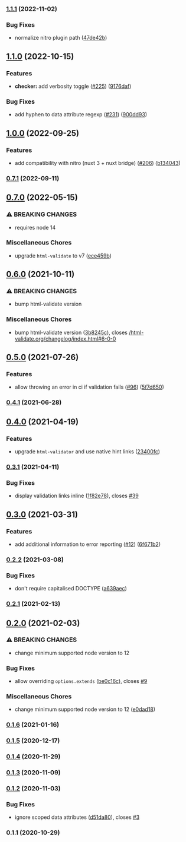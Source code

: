 

### [1.1.1](https://github.com/nuxt-modules/html-validator/compare/1.1.0...1.1.1) (2022-11-02)


### Bug Fixes

* normalize nitro plugin path ([47de42b](https://github.com/nuxt-modules/html-validator/commit/47de42b63dc5188a7a00b3a544b6705b710d67ef))

## [1.1.0](https://github.com/nuxt-modules/html-validator/compare/1.0.0...1.1.0) (2022-10-15)


### Features

* **checker:** add verbosity toggle ([#225](https://github.com/nuxt-modules/html-validator/issues/225)) ([9176daf](https://github.com/nuxt-modules/html-validator/commit/9176daf1903e37d732505d73efb179ca60a23c68))


### Bug Fixes

* add hyphen to data attribute regexp ([#231](https://github.com/nuxt-modules/html-validator/issues/231)) ([900dd93](https://github.com/nuxt-modules/html-validator/commit/900dd9358d868cf51af13e234040ec5b5f9c238e))

## [1.0.0](https://github.com/nuxt-modules/html-validator/compare/0.7.1...1.0.0) (2022-09-25)


### Features

* add compatibility with nitro (nuxt 3 + nuxt bridge) ([#206](https://github.com/nuxt-modules/html-validator/issues/206)) ([b134043](https://github.com/nuxt-modules/html-validator/commit/b134043606a652fe266d014394c47a637a554091))

### [0.7.1](https://github.com/nuxt-modules/html-validator/compare/0.7.0...0.7.1) (2022-09-11)

## [0.7.0](https://github.com/nuxt-modules/html-validator/compare/0.6.0...0.7.0) (2022-05-15)


### ⚠ BREAKING CHANGES

* requires node 14

### Miscellaneous Chores

* upgrade `html-validate` to v7 ([ece459b](https://github.com/nuxt-modules/html-validator/commit/ece459beec0a63dea77e4af4cdd65fc76ffafd71))

## [0.6.0](https://github.com/nuxt-modules/html-validator/compare/0.5.0...0.6.0) (2021-10-11)


### ⚠ BREAKING CHANGES

* bump html-validate version

### Miscellaneous Chores

* bump html-validate version ([3b8245c](https://github.com/nuxt-modules/html-validator/commit/3b8245ce0104e95d5ccb7a83914219310b721f1f)), closes [/html-validate.org/changelog/index.html#6-0-0](https://github.com/nuxt-community//html-validate.org/changelog/index.html/issues/6-0-0)

## [0.5.0](https://github.com/nuxt-modules/html-validator/compare/0.4.1...0.5.0) (2021-07-26)


### Features

* allow throwing an error in ci if validation fails ([#96](https://github.com/nuxt-modules/html-validator/issues/96)) ([5f7d650](https://github.com/nuxt-modules/html-validator/commit/5f7d6501ac16e22735f684c21f95b02661f94ed6))

### [0.4.1](https://github.com/nuxt-modules/html-validator/compare/0.4.0...0.4.1) (2021-06-28)

## [0.4.0](https://github.com/nuxt-modules/html-validator/compare/0.3.1...0.4.0) (2021-04-19)


### Features

* upgrade `html-validator` and use native hint links ([23400fc](https://github.com/nuxt-modules/html-validator/commit/23400fc4fbe483d716156e42f0c41ba6200cbd7b))

### [0.3.1](https://github.com/nuxt-modules/html-validator/compare/0.3.0...0.3.1) (2021-04-11)


### Bug Fixes

* display validation links inline ([1f82e78](https://github.com/nuxt-modules/html-validator/commit/1f82e786637b23640f7e10ffe0ead25e2ec6645d)), closes [#39](https://github.com/nuxt-modules/html-validator/issues/39)

## [0.3.0](https://github.com/nuxt-modules/html-validator/compare/0.2.2...0.3.0) (2021-03-31)


### Features

* add additional information to error reporting ([#12](https://github.com/nuxt-modules/html-validator/issues/12)) ([6f671b2](https://github.com/nuxt-modules/html-validator/commit/6f671b2e2ca213bd64f03b09f5135c397601255a))

### [0.2.2](https://github.com/nuxt-modules/html-validator/compare/0.2.1...0.2.2) (2021-03-08)


### Bug Fixes

* don't require capitalised DOCTYPE ([a639aec](https://github.com/nuxt-modules/html-validator/commit/a639aeceba980e6928781075427227968a8f2ca8))

### [0.2.1](https://github.com/nuxt-modules/html-validator/compare/0.2.0...0.2.1) (2021-02-13)

## [0.2.0](https://github.com/nuxt-modules/html-validator/compare/0.1.6...0.2.0) (2021-02-03)


### ⚠ BREAKING CHANGES

* change minimum supported node version to 12

### Bug Fixes

* allow overriding `options.extends` ([be0c16c](https://github.com/nuxt-modules/html-validator/commit/be0c16c32636fe8ef53030dfc5bb44b40948c3bf)), closes [#9](https://github.com/nuxt-modules/html-validator/issues/9)


### Miscellaneous Chores

* change minimum supported node version to 12 ([e0dad18](https://github.com/nuxt-modules/html-validator/commit/e0dad182b67a8d4dd56ee2143095ee99ee93f859))

### [0.1.6](https://github.com/nuxt-modules/html-validator/compare/0.1.5...0.1.6) (2021-01-16)

### [0.1.5](https://github.com/nuxt-modules/html-validator/compare/0.1.4...0.1.5) (2020-12-17)

### [0.1.4](https://github.com/nuxt-modules/html-validator/compare/0.1.3...0.1.4) (2020-11-29)

### [0.1.3](https://github.com/nuxt-modules/html-validator/compare/0.1.2...0.1.3) (2020-11-09)

### [0.1.2](https://github.com/nuxt-modules/html-validator/compare/0.1.1...0.1.2) (2020-11-03)


### Bug Fixes

* ignore scoped data attributes ([d51da80](https://github.com/nuxt-modules/html-validator/commit/d51da807e44ab521715cfb6c10b27ed23f21bdf9)), closes [#3](https://github.com/nuxt-modules/html-validator/issues/3)

### 0.1.1 (2020-10-29)